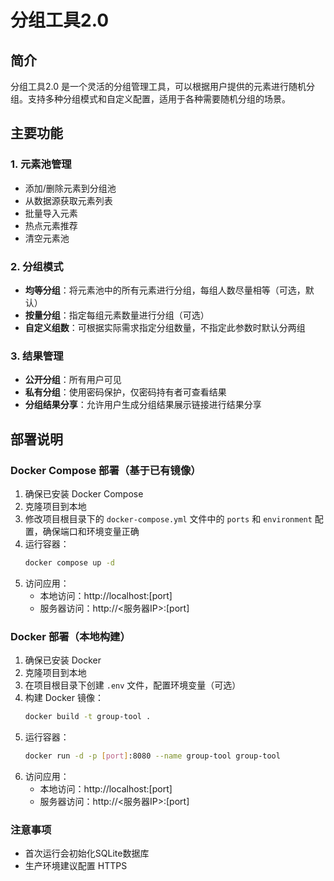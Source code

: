 # 分组工具2.0

## 简介
分组工具2.0 是一个灵活的分组管理工具，可以根据用户提供的元素进行随机分组。支持多种分组模式和自定义配置，适用于各种需要随机分组的场景。

## 主要功能

### 1. 元素池管理
- 添加/删除元素到分组池
- 从数据源获取元素列表
- 批量导入元素
- 热点元素推荐
- 清空元素池

### 2. 分组模式
- **均等分组**：将元素池中的所有元素进行分组，每组人数尽量相等（可选，默认）
- **按量分组**：指定每组元素数量进行分组（可选）
- **自定义组数**：可根据实际需求指定分组数量，不指定此参数时默认分两组


### 3. 结果管理
- **公开分组**：所有用户可见
- **私有分组**：使用密码保护，仅密码持有者可查看结果
- **分组结果分享**：允许用户生成分组结果展示链接进行结果分享

## 部署说明
### Docker Compose 部署（基于已有镜像）
1. 确保已安装 Docker Compose
2. 克隆项目到本地
3. 修改项目根目录下的 `docker-compose.yml` 文件中的 `ports` 和 `environment` 配置，确保端口和环境变量正确
4. 运行容器：
   ```bash
   docker compose up -d
   ```
5. 访问应用：
   - 本地访问：http://localhost:[port]
   - 服务器访问：http://<服务器IP>:[port]

### Docker 部署（本地构建）

1. 确保已安装 Docker
2. 克隆项目到本地
3. 在项目根目录下创建 `.env` 文件，配置环境变量（可选）
4. 构建 Docker 镜像：
   ```bash
   docker build -t group-tool .
   ```
5. 运行容器：
   ```bash
   docker run -d -p [port]:8080 --name group-tool group-tool
   ```
6. 访问应用：
   - 本地访问：http://localhost:[port]
   - 服务器访问：http://<服务器IP>:[port]

### 注意事项
- 首次运行会初始化SQLite数据库
- 生产环境建议配置 HTTPS
